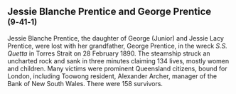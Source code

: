 ## Jessie Blanche Prentice and George Prentice <small>(9‑41‑1)</small>

Jessie Blanche Prentice, the daughter of George (Junior) and Jessie Lacy Prentice, were lost with her grandfather, George Prentice, in the wreck *S.S. Quetta* in Torres Strait on 28 February 1890. The steamship struck an uncharted rock and sank in three minutes claiming 134 lives, mostly women and children. Many victims were prominent Queensland citizens, bound for London, including Toowong resident, Alexander Archer, manager of the Bank of New South Wales. There were 158 survivors.
